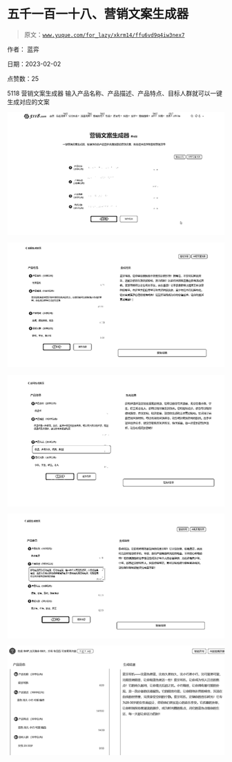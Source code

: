 # 五千一百一十八、营销文案生成器

> 原文：[`www.yuque.com/for_lazy/xkrm14/ffu6vd9q4iw3nex7`](https://www.yuque.com/for_lazy/xkrm14/ffu6vd9q4iw3nex7)

作者： 蓝弈 

日期：2023-02-02 

点赞数：25 

5118 营销文案生成器 输入产品名称、产品描述、产品特点、目标人群就可以一键生成对应的文案 

![](img/f5e592841a53283f9815cc5942bd8664.png)  

![](img/12f78fffa3e280f705204882aec9d27d.png) 

![](img/099301646fa93dc9550503225bf9d7cd.png) 

![](img/9554569ba93e3436c827e6b2db2e4f65.png) 

![](img/c3727d3f019c772c784e696c6ffb60bb.png) 

